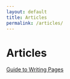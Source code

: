 ```yaml
---
layout: default
title: Articles
permalink: /articles/
---
```


# Articles

[Guide to Writing Pages](/articles/sample-page/)
